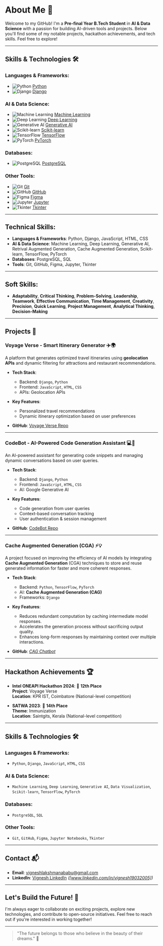 # About Me 🚀

Welcome to my GitHub! I'm a **Pre-final Year B.Tech Student** in **AI & Data Science** with a passion for building AI-driven tools and projects. Below you'll find some of my notable projects, hackathon achievements, and tech skills. Feel free to explore!

---

## Skills & Technologies 🛠️

### **Languages & Frameworks**:
- ![Python](https://img.shields.io/badge/Python-3776AB?style=flat&logo=python&logoColor=white) [Python](https://www.python.org/)
- ![Django](https://img.shields.io/badge/Django-092E20?style=flat&logo=django&logoColor=white) [Django](https://www.djangoproject.com/)

### **AI & Data Science**:
- ![Machine Learning](https://img.shields.io/badge/Machine_Learning-F7DF1E?style=flat&logo=python&logoColor=black) [Machine Learning](https://scikit-learn.org/stable/supervised_learning.html)
- ![Deep Learning](https://img.shields.io/badge/Deep_Learning-FF6F00?style=flat&logo=tensorflow&logoColor=white) [Deep Learning](https://www.tensorflow.org/)
- ![Generative AI](https://img.shields.io/badge/Generative_AI-000000?style=flat&logo=github&logoColor=white) [Generative AI](https://www.sas.com/en_us/insights/analytics/generative-ai.html)
- ![Scikit-learn](https://img.shields.io/badge/Scikit--learn-F7931E?style=flat&logo=scikit-learn&logoColor=white) [Scikit-learn](https://scikit-learn.org/)
- ![TensorFlow](https://img.shields.io/badge/TensorFlow-FF6F00?style=flat&logo=tensorflow&logoColor=white) [TensorFlow](https://www.tensorflow.org/)
- ![PyTorch](https://img.shields.io/badge/PyTorch-EE4C2C?style=flat&logo=pytorch&logoColor=white) [PyTorch](https://pytorch.org/)

### **Databases**:
- ![PostgreSQL](https://img.shields.io/badge/PostgreSQL-336791?style=flat&logo=postgresql&logoColor=white) [PostgreSQL](https://www.postgresql.org/)

### **Other Tools**:
- ![Git](https://img.shields.io/badge/Git-F05032?style=flat&logo=git&logoColor=white) [Git](https://git-scm.com/)
- ![GitHub](https://img.shields.io/badge/GitHub-181717?style=flat&logo=github&logoColor=white) [GitHub](https://github.com/)
- ![Figma](https://img.shields.io/badge/Figma-F24E1E?style=flat&logo=figma&logoColor=white) [Figma](https://www.figma.com/)
- ![Jupyter](https://img.shields.io/badge/Jupyter-F37626?style=flat&logo=jupyter&logoColor=white) [Jupyter](https://jupyter.org/)
- ![Tkinter](https://img.shields.io/badge/Tkinter-00A6A6?style=flat&logo=tkinter&logoColor=white) [Tkinter](https://wiki.python.org/moin/TkInter)

---

## Technical Skills:
- **Languages & Frameworks**: Python, Django, JavaScript, HTML, CSS
- **AI & Data Science**: Machine Learning, Deep Learning, Generative AI, Retrival Augmented Generation, Cache Augmented Generation, Scikit-learn, TensorFlow, PyTorch
- **Databases**: PostgreSQL, SQL
- **Tools**: Git, GitHub, Figma, Jupyter, Tkinter

---

## Soft Skills:
- **Adaptability**, **Critical Thinking**, **Problem-Solving**, **Leadership**, **Teamwork**, **Effective Communication**, **Time Management**, **Creativity**, **Precision**, **Quick Learning**, **Project Management**, **Analytical Thinking**, **Decision-Making**

---

## Projects 🔧

### **Voyage Verse - Smart Itinerary Generator** ✈️🌍
A platform that generates optimized travel itineraries using **geolocation APIs** and dynamic filtering for attractions and restaurant recommendations.

- **Tech Stack**: 
  - Backend: `Django`, `Python`
  - Frontend: `JavaScript`, `HTML`, `CSS`
  - APIs: Geolocation APIs
  
- **Key Features**:
  - Personalized travel recommendations
  - Dynamic itinerary optimization based on user preferences

- **GitHub**: [Voyage Verse Repo](https://github.com/vignesh19032005/Voyage_Verse-GDG)

---

### **CodeBot - AI-Powered Code Generation Assistant** 💻🤖
An AI-powered assistant for generating code snippets and managing dynamic conversations based on user queries.

- **Tech Stack**: 
  - Backend: `Django`, `Python`
  - Frontend: `JavaScript`, `HTML`, `CSS`
  - AI: Google Generative AI
  
- **Key Features**:
  - Code generation from user queries
  - Context-based conversation tracking
  - User authentication & session management

- **GitHub**: [CodeBot Repo](https://github.com/vignesh19032005/CodeBot)

---
### **Cache Augmented Generation (CGA)** ⚡💡
A project focused on improving the efficiency of AI models by integrating **Cache Augmented Generation** (CGA) techniques to store and reuse generated information for faster and more coherent responses. 

- **Tech Stack**: 
  - Backend: `Python`, `TensorFlow`, `PyTorch`
  - AI: **Cache Augmented Generation (CAG)**
  - Frameworks: `Django`
  
- **Key Features**:
  - Reduces redundant computation by caching intermediate model responses.
  - Accelerates the generation process without sacrificing output quality.
  - Enhances long-form responses by maintaining context over multiple interactions.

- **GitHub**: *[CAG Chatbot](https://github.com/vignesh19032005/CAG-Chatbot)*
---

## Hackathon Achievements 🏆

- **Intel ONEAPI Hackathon 2024**: 🥉 **12th Place**  
  **Project**: Voyage Verse  
  **Location**: KPR IST, Coimbatore (National-level competition)

- **SATWA 2023**: 🥈 **14th Place**  
  **Theme**: Immunization  
  **Location**: Saintgits, Kerala (National-level competition)

---

## Skills & Technologies 🛠️

### **Languages & Frameworks**:
- `Python`, `Django`, `JavaScript`, `HTML`, `CSS`
  
### **AI & Data Science**:
- `Machine Learning`, `Deep Learning`, `Generative AI`, `Data Visualization`, `Scikit-learn`, `TensorFlow`, `PyTorch`

### **Databases**:
- `PostgreSQL`, `SQL`

### **Other Tools**:
- `Git`, `GitHub`, `Figma`, `Jupyter Notebooks`, `Tkinter`

---

## Contact 📬

- **Email**: [vigneshlakshmanababu@gmail.com](mailto:vigneshlakshmanababu@gmail.com)
- **LinkedIn**: [Vignesh LinkedIn](#) *([www.linkedin.com/in/vignesh19032005])*
---

## Let's Build the Future! 🚀

I'm always eager to collaborate on exciting projects, explore new technologies, and contribute to open-source initiatives. Feel free to reach out if you're interested in working together!

---
> "The future belongs to those who believe in the beauty of their dreams." 🌟
